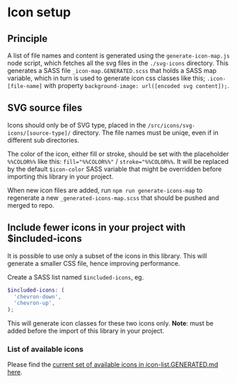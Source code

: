 # Icon setup

## Principle
A list of file names and content is generated using the `generate-icon-map.js` node script, which fetches all the svg files in the `./svg-icons` directory. This generates a SASS file `_icon-map.GENERATED.scss` that holds a SASS map variable, which in turn is used to generate icon css classes like this; `.icon-[file-name]` with property `background-image: url([encoded svg content]);`.

## SVG source files
Icons should only be of SVG type, placed in the `/src/icons/svg-icons/[source-type]/` directory. The file names must be uniqe, even if in different sub directories.

The color of the icon, either fill or stroke, should be set with the placeholder `%%COLOR%%` like this: `fill="%%COLOR%%"` / `stroke="%%COLOR%%`. It will be replaced by the default `$icon-color` SASS variable that might be overridden before importing this library in your project.

When new icon files are added, run `npm run generate-icons-map` to regenerate a new `_generated-icons-map.scss` that should be pushed and merged to repo.

## Include fewer icons in your project with $included-icons
It is possible to use only a subset of the icons in this library. This will generate a smaller CSS file, hence improving performance.

Create a SASS list named `$included-icons`, eg.
```scss
$included-icons: (
  'chevron-down',
  'chevron-up',
);
```
This will generate icon classes for these two icons only.
**Note**: must be added before the import of this library in your project.

### List of available icons
Please find the [current set of available icons in icon-list.GENERATED.md here](icon-list.GENERATED.md).
